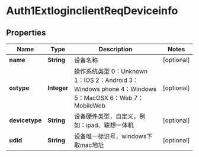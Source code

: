 # Auth1ExtloginclientReqDeviceinfo

## Properties
Name | Type | Description | Notes
------------ | ------------- | ------------- | -------------
**name** | **String** | 设备名称 |  [optional]
**ostype** | **Integer** | 操作系统类型    0：Unknown    1：IOS    2：Android    3：Windows phone    4：Windows    5：MacOSX    6：Web    7：MobileWeb |  [optional]
**devicetype** | **String** | 设备硬件类型，自定义，例如：ipad、联想一体机 |  [optional]
**udid** | **String** | 设备唯一标识号，windows下取mac地址 |  [optional]
